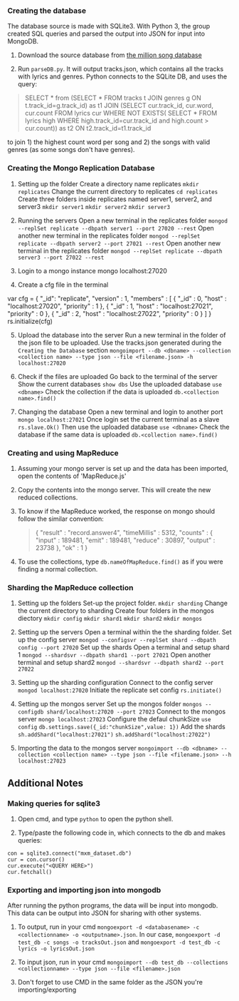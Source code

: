 ### Creating the database

The database source is made with SQLite3. With Python 3, the group created SQL queries and parsed the output into JSON for input into MongoDB. 

1. Download the source database from [the million song database](http://labrosa.ee.columbia.edu/millionsong/sites/default/files/AdditionalFiles/mxm_dataset.db)

2. Run `parseDB.py`. It will output tracks.json, which contains all the tracks with lyrics and genres. Python connects to the SQLite DB, and uses the query:

>SELECT * from (SELECT * FROM tracks t JOIN genres g ON t.track_id=g.track_id) as t1 JOIN (SELECT cur.track_id, cur.word, cur.count FROM lyrics cur WHERE NOT EXISTS( SELECT * FROM lyrics high WHERE high.track_id=cur.track_id and high.count > cur.count)) as t2 ON t2.track_id=t1.track_id

to join 1) the highest count word per song and 2) the songs with valid genres (as some songs don't have genres).

### Creating the Mongo Replication Database

1. Setting up the folder
	Create a directory name replicates
		`mkdir replicates`
	Change the current directory to replicates
		`cd replicates`
	Create three folders inside replicates named server1, server2, and server3
		`mkdir server1`
		`mkdir server2`
		`mkdir server3`
  
2. Running the servers
	Open a new terminal in the replicates folder
		`mongod --replSet replicate --dbpath server1 --port 27020 --rest`
	Open another new terminal in the replicates folder 
		`mongod --replSet replicate --dbpath server2 --port 27021 --rest`
	Open another new terminal in the replicates folder
		`mongod --replSet replicate --dbpath server3 --port 27022 --rest`

3. Login to a mongo instance
	mongo localhost:27020

4. Create a cfg file in the terminal

> 
  var cfg = {
    "_id": "replicate",
    "version" : 1,
    "members" :   [
      {
        "_id" : 0,
        "host" : "localhost:27020",
        "priority" : 1
      },
      {
        "_id" : 1,
        "host" : "localhost:27021",
        "priority" : 0
      },
      {
        "_id" : 2,
        "host" : "localhost:27022",
        "priority" : 0
      }
    ]   } 	rs.initialize(cfg)

  
5. Upload the database into the server
 	Run a new terminal in the folder of the json file to be uploaded. Use the tracks.json generated during the `Creating the Database` section
 		`mongoimport --db <dbname> --collection <collection name> --type json --file <filename.json> -h localhost:27020`

6. Check if the files are uploaded
	Go back to the terminal of the server
  Show the current databases
  	`show dbs`
  Use the uploaded database
  	`use <dbname>`
  Check the collection if the data is uploaded
  	`db.<collection name>.find()`

7. Changing the database
	Open a new terminal and login to another port
		`mongo localhost:27021` 
  Once login set the current terminal as a slave
  	`rs.slave.Ok()`
  Then use the uploaded database
  	`use <dbname>`
	Check the database if the same data is uploaded
		`db.<collection name>.find()`
    
### Creating and using MapReduce

1. Assuming your mongo server is set up and the data has been imported, open the contents of 'MapReduce.js'

2. Copy the contents into the mongo server. This will create the new reduced collections.

3. To know if the MapReduce worked, the response on mongo should follow the similar convention:


      >{
              "result" : "record.answer4",
              "timeMillis" : 5312,
              "counts" : {
    	              "input" : 189481,
                      "emit" : 189481,
                      "reduce" : 30897,
                      "output" : 23738
              },
              "ok" : 1
      }

4. To use the collections, type `db.nameOfMapReduce.find()` as if you were finding a normal collection.

### Sharding the MapReduce collection

1. Setting up the folders
  	Set-up the project folder.
		`mkdir sharding`
	Change the current directory to sharding
	Create four folders in the mongos diectory
   		`mkdir config`
	   	`mkdir shard1`
	   	`mkdir shard2`
	   	`mkdir mongos`

2. Setting up the servers
	Open a terminal within the the sharding folder.
	Set up the config server
		`mongod --configsvr --replSet shard --dbpath config --port 27020`
	Set up the shards
		Open a terminal and setup shard 1
			`mongod --shardsvr --dbpath shard1 --port 27021`
		Open another terminal and setup shard2
			`mongod --shardsvr --dbpath shard2 --port 27022`

3. Setting up the sharding configuration
	Connect to the config server
		`mongod localhost:27020`
	Initiate the replicate set config
		`rs.initiate()`
		
4. Setting up the mongos server
	Set up the mongos folder
		`mongos --configdb shard/localhost:27020 --port 27023`
	Connect to the mongos server
		`mongo localhost:27023`
	Configure the defaul chunkSize
		`use config`
		`db.settings.save({_id:"chunkSize",value: 1})`
	Add the shards
		`sh.addShard("localhost:27021")`
		`sh.addShard("localhost:27022")`

5. Importing the data to the mongos server
	`mongoimport --db <dbname> --collection <collection name> --type json --file <filename.json> --h localhost:27023`

## Additional Notes

### Making queries for sqlite3

1. Open cmd, and type `python` to open the python shell.

2. Type/paste the following code in, which connects to the db and makes queries:

```import sqlite3
con = sqlite3.connect("mxm_dataset.db")
cur = con.cursor()
cur.execute("<QUERY HERE>")
cur.fetchall()
```

### Exporting and importing json into mongodb

After running the python programs, the data will be input into mongodb. This data can be output into JSON for sharing with other systems.

1. To output, run in your cmd `mongoexport -d <databasename> -c <collectionname> -o <outputname>.json`. In our case, `mongoexport -d test_db -c songs -o tracksOut.json` and `mongoexport -d test_db -c lyrics -o lyricsOut.json`

2. To input json, run in your cmd `mongoimport --db test_db --collections <collectionname> --type json --file <filename>.json`

3. Don't forget to use CMD in the same folder as the JSON you're importing/exporting
